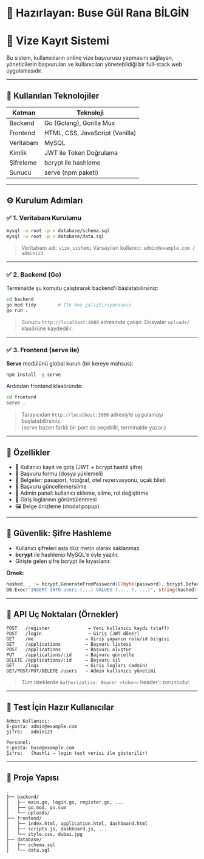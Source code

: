 
# 👤 Hazırlayan: Buse Gül Rana BİLGİN

# 🛂 Vize Kayıt Sistemi

Bu sistem, kullanıcıların online vize başvurusu yapmasını sağlayan, yöneticilerin başvuruları ve kullanıcıları yönetebildiği bir full-stack web uygulamasıdır.

---

## 🧱 Kullanılan Teknolojiler

| Katman     | Teknoloji                         |
|------------|----------------------------------|
| Backend    | Go (Golang), Gorilla Mux         |
| Frontend   | HTML, CSS, JavaScript (Vanilla)  |
| Veritabanı | MySQL                            |
| Kimlik     | JWT ile Token Doğrulama          |
| Şifreleme  | bcrypt ile hashleme              |
| Sunucu     | serve (npm paketi)               |

---

## ⚙️ Kurulum Adımları

### ✅ 1. Veritabanı Kurulumu

```bash
mysql -u root -p < database/schema.sql
mysql -u root -p < database/data.sql
```
> Veritabanı adı: `vize_sistemi`
> Varsayılan kullanıcı: `admin@example.com / admin123`

---

### ✅ 2. Backend (Go)

Terminalde şu komutu çalıştırarak backend'i başlatabilirsiniz:

```bash
cd backend
go mod tidy        # İlk kez çalıştırıyorsanız
go run .
```

> Sunucu `http://localhost:8080` adresinde çalışır.
> Dosyalar `uploads/` klasörüne kaydedilir.

---

### ✅ 3. Frontend (serve ile)

**Serve** modülünü global kurun (bir kereye mahsus):

```bash
npm install -g serve
```

Ardından frontend klasöründe:

```bash
cd frontend
serve .
```

> Tarayıcıdan `http://localhost:3000` adresiyle uygulamayı başlatabilirsiniz.  
> (serve bazen farklı bir port da seçebilir, terminalde yazar.)

---

## 🧩 Özellikler

- 👤 Kullanıcı kayıt ve giriş (JWT + bcrypt hashli şifre)
- 📝 Başvuru formu (dosya yüklemeli)
- 📂 Belgeler: pasaport, fotoğraf, otel rezervasyonu, uçak bileti
- 🔄 Başvuru güncelleme/silme
- 🔐 Admin panel: kullanıcı ekleme, silme, rol değiştirme
- 📑 Giriş loglarının görüntülenmesi
- 🖼️ Belge önizleme (modal popup)

---

## 🔐 Güvenlik: Şifre Hashleme

- Kullanıcı şifreleri asla düz metin olarak saklanmaz.  
- **bcrypt** ile hashlenip MySQL'e öyle yazılır.
- Girişte gelen şifre bcrypt ile kıyaslanır.

**Örnek:**  
```go
hashed, _ := bcrypt.GenerateFromPassword([]byte(password), bcrypt.DefaultCost)
DB.Exec("INSERT INTO users (...) VALUES (..., ?, ...)", string(hashed))
```

---

## 🔗 API Uç Noktaları (Örnekler)

```http
POST   /register              → Yeni kullanıcı kaydı (staff)
POST   /login                 → Giriş (JWT döner)
GET    /me                   → Giriş yapanın rolü/id bilgisi
GET    /applications         → Başvuru listesi
POST   /applications         → Başvuru oluştur
PUT    /applications/:id     → Başvuru güncelle
DELETE /applications/:id     → Başvuru sil
GET    /logs                 → Giriş logları (admin)
GET/POST/PUT/DELETE /users   → Admin kullanıcı yönetimi
```

> Tüm isteklerde `Authorization: Bearer <token>` header'ı zorunludur.

---

## 🧪 Test İçin Hazır Kullanıcılar

```text
Admin Kullanıcı:
E-posta: admin@example.com
Şifre:   admin123

Personel:
E-posta: buse@example.com
Şifre:   (hashli – login test verisi ile gösterilir)
```

---

## 📁 Proje Yapısı

```
.
├── backend/
│   ├── main.go, login.go, register.go, ...
│   ├── go.mod, go.sum
│   └── uploads/
├── frontend/
│   ├── index.html, application.html, dashboard.html
│   ├── scripts.js, dashboard.js, ...
│   └── style.css, dubai.jpg
├── database/
│   ├── schema.sql
│   └── data.sql
```

